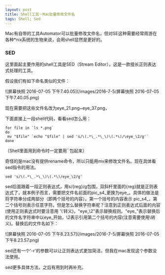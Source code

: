 ```yaml
---
layout: post
title: Shell工具－Mac批量修改文件名
tags: Shell; Sed
---
```


Mac有自带的工具Automator可以批量修改文件名，但对SE这种需要经常周游在各种*nix系统的生物来说，会用shell显然是更好的。

### SED

这里面起主要作用的shell工具是SED（Stream Editor），这是一款擅长正则表达式处理的工具。

假设我们有如下命名类似的文件：

 ![屏幕快照 2016-07-05 下午7.40.05](/images/2016-7-5/屏幕快照 2016-07-05 下午7.40.05.png)

现在需要把这些文件名改为eye\_21.png~eye\_37.png， 

下面直接上一段shell代码，看看sed怎么用：

```shell
for file in `ls *.png`
do
 mv "$file" `echo "$file" | sed 's/\(.*\_.*\_\)\(.*\)/\eye_\2/g'`
done
```

（Shell里面用到命令时一定要用``包起来）

奇怪的是mac没有提供rename命令，所以只能用mv来修改文件名。现在具体看sed指令的用法。

```shell
sed 's/\(.*\_.*\_\)\(.*\)/eye_\2/g'
```

sed后面跟着一段正则表达式，用s/{reg}/g包围，双斜杆里面的{reg}就是正则表达式了，就本例子而言，需要把文件名前面的pic_s4\_更换为eye\_。具体的做法是将字符串分成两部分（即两个括号的内容）。第一个括号的内容表示 pic_s4\_，第二个括号则表示任意字符。但是怎么替换字符串呢？注意到正则表达式后面的内容(使用正则表达式时要注意用 '\\'转义)，"eye\_\2"表示替换规则。"eye\_"表示替换后的文件名字符串中以eye_开始，\2表示引用第二个括号的内容(注意需要使用\\转义)。替换后的文件名如下：

 ![屏幕快照 2016-07-05 下午8.23.57](/images/2016-7-5/屏幕快照 2016-07-05 下午8.23.57.png)

sed还有一个'-r'的参数可以让正则表达式更加简洁，但我在mac发现这个参数没法使用。

sed更多具体方法，之后有用到时再补充。